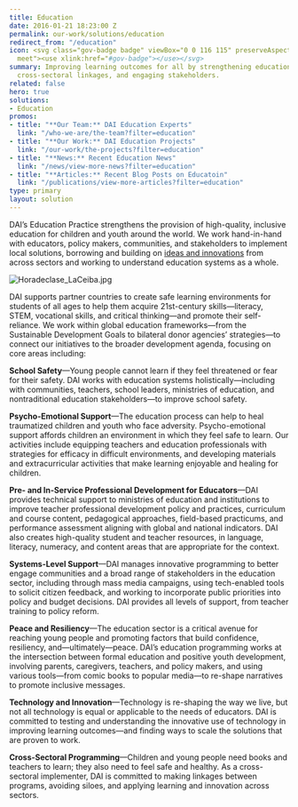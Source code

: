 ```yaml
---
title: Education
date: 2016-01-21 18:23:00 Z
permalink: our-work/solutions/education
redirect_from: "/education"
icon: <svg class="gov-badge badge" viewBox="0 0 116 115" preserveAspectRatio="xMinYMax
  meet"><use xlink:href="#gov-badge"></use></svg>
summary: Improving learning outcomes for all by strengthening education systems, forging
  cross-sectoral linkages, and engaging stakeholders.
related: false
hero: true
solutions:
- Education
promos:
- title: "**Our Team:** DAI Education Experts"
  link: "/who-we-are/the-team?filter=education"
- title: "**Our Work:** DAI Education Projects"
  link: "/our-work/the-projects?filter=education"
- title: "**News:** Recent Education News"
  link: "/news/view-more-news?filter=education"
- title: "**Articles:** Recent Blog Posts on Educatoin"
  link: "/publications/view-more-articles?filter=education"
type: primary
layout: solution
---
```


DAI’s Education Practice strengthens the provision of high-quality, inclusive education for children and youth around the world. We work hand-in-hand with educators, policy makers, communities, and stakeholders to implement local solutions, borrowing and building on [ideas and innovations](https://dai-global-developments.com/uploads/WhitePaper_InclusiveEducation.pdf) from across sectors and working to understand education systems as a whole. 

![Horadeclase_LaCeiba.jpg](/uploads/Horadeclase_LaCeiba.jpg)

DAI supports partner countries to create safe learning environments for students of all ages to help them acquire 21st-century skills—literacy, STEM, vocational skills, and critical thinking—and promote their self-reliance. We work within global education frameworks—from the Sustainable Development Goals to bilateral donor agencies’ strategies—to connect our initiatives to the broader development agenda, focusing on core areas including:

**School Safety**—Young people cannot learn if they feel threatened or fear for their safety. DAI works with education systems holistically—including with communities, teachers, school leaders, ministries of education, and nontraditional education stakeholders—to improve school safety. 

**Psycho-Emotional Support**—The education process can help to heal traumatized children and youth who face adversity. Psycho-emotional support affords children an environment in which they feel safe to learn. Our activities include equipping teachers and education professionals with strategies for efficacy in difficult environments, and developing materials and extracurricular activities that make learning enjoyable and healing for children. 

**Pre- and In-Service Professional Development for Educators**—DAI provides technical support to ministries of education and institutions to improve teacher professional development policy and practices, curriculum and course content, pedagogical approaches, field-based practicums, and performance assessment aligning with global and national indicators. DAI also creates high-quality student and teacher resources, in language, literacy, numeracy, and content areas that are appropriate for the context.

**Systems-Level Support**—DAI manages innovative programming to better engage communities and a broad range of stakeholders in the education sector, including through mass media campaigns, using tech-enabled tools to solicit citizen feedback, and working to incorporate public priorities into policy and budget decisions. DAI provides all levels of support, from teacher training to policy reform. 

**Peace and Resiliency**—The education sector is a critical avenue for reaching young people and promoting factors that build confidence, resiliency, and—ultimately—peace. DAI’s education programming works at the intersection between formal education and positive youth development, involving parents, caregivers, teachers, and policy makers, and using various tools—from comic books to popular media—to re-shape narratives to promote inclusive messages.

**Technology and Innovation**—Technology is re-shaping the way we live, but not all technology is equal or applicable to the needs of educators. DAI is committed to testing and understanding the innovative use of technology in improving learning outcomes—and finding ways to scale the solutions that are proven to work.

**Cross-Sectoral Programming**—Children and young people need books and teachers to learn; they also need to feel safe and healthy. As a cross-sectoral implementer, DAI is committed to making linkages between programs, avoiding siloes, and applying learning and innovation across sectors.

<br>
